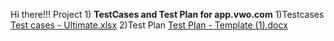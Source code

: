Hi there!!!
Project 1) **TestCases and Test Plan for app.vwo.com**
1)Testcases
[Test cases - Ultimate.xlsx](https://github.com/RajalaxmiKatkam/RajalaxmiKatkam/files/14965089/Test.cases.-.Ultimate.xlsx)
2)Test Plan
[Test Plan - Template (1).docx](https://github.com/RajalaxmiKatkam/RajalaxmiKatkam/files/14965084/Test.Plan.-.Template.1.docx)
